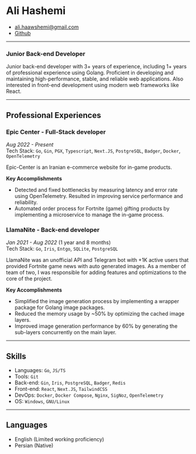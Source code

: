 # Ali Hashemi

- ali.haawshemi@gmail.com
- [Github](https://github.com/haashemi)

---

### Junior Back-end Developer

Junior back-end developer with 3+ years of experience, including 1+ years of professional experience using Golang. Proficient in developing and maintaining high-performance, stable, and reliable web applications. Also interested in front-end development using modern web frameworks like React.

---

## Professional Experiences

### Epic Center - Full-Stack developer

_Aug 2022 - Present_\
Tech Stack: `Go`, `Gin`, `PGX`, `Typescript`, `Next.JS`, `PostgreSQL`, `Badger`, `Docker`, `OpenTelemetry`

Epic-Center is an Iranian e-commerce website for in-game products.

**Key Accomplishments**

- Detected and fixed bottlenecks by measuring latency and error rate using OpenTelemetry. Resulted in improving service performance and reliability.
- Automated order process for Fortnite (game) gifting products by implementing a microservice to manage the in-game process.

### LlamaNite - Back-end developer

_Jan 2021 - Aug 2022_ (1 year and 8 months)  
Tech Stack: `Go`, `Iris`, `Entgo`, `SQLite`, `PostgreSQL`

LlamaNite was an unofficial API and Telegram bot with +1K active users that provided Fortnite game news with auto generated images. As a member of team of two, I was responsible for adding features and optimizations to the core of the project.

**Key Accomplishments**

- Simplified the image generation process by implementing a wrapper package for Golang image packages.
- Reduced the memory usage by ~50% by optimizing the cached image layers.
- Improved image generation performance by 60% by generating the sub-layers concurrently on the main layer.

---

<!-- ## Education

### Bachelor of Computer Engineering; Islamic Azad University Bushehr, Iran

_2022 - Present_

--- -->

## Skills

- Languages: `Go`, `JS/TS`
- Tools: `Git`
- Back-end: `Gin`, `Iris`, `PostgreSQL`, `Badger`, `Redis`
- Front-end: `React`, `Next.JS`, `TailwindCSS`
- DevOps: `Docker`, `Docker Compose`, `Nginx`, `SigNoz`, `OpenTelemetry`
- OS: `Windows`, `GNU/Linux`

---

## Languages

- English (Limited working proficiency)
- Persian (Native)
